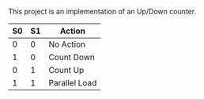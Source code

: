 This project is an implementation of an Up/Down counter.

| S0 | S1 | Action         |
|----|----|----------------|
| 0  | 0  | No Action      |
| 1  | 0  | Count Down     |
| 0  | 1  | Count Up       |
| 1  | 1  | Parallel Load  |
